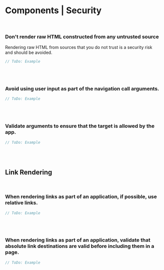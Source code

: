 # Components | Security
<br>


### Don't render raw HTML constructed from any untrusted source

Rendering raw HTML from sources that you do not trust is a security risk and should be avoided.

```csharp
// ToDo: Example
```
<br><br>


### Avoid using user input as part of the navigation call arguments.

```csharp
// ToDo: Example
```
<br><br>


### Validate arguments to ensure that the target is allowed by the app.

```csharp
// ToDo: Example
```
<br><br>


## Link Rendering
<br>

### When rendering links as part of an application, if possible, use relative links.

```csharp
// ToDo: Example
```
<br><br>


### When rendering links as part of an application, validate that absolute link destinations are valid before including them in a page.

```csharp
// ToDo: Example
```
<br><br>